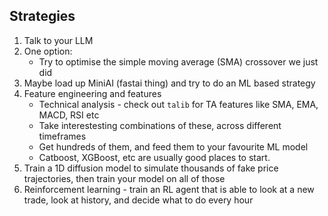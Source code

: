 ## Strategies

1. Talk to your LLM
2. One option:
    - Try to optimise the simple moving average (SMA) crossover we just did
3. Maybe load up MiniAI (fastai thing) and try to do an ML based strategy
4. Feature engineering and features
     - Technical analysis - check out `talib` for TA features like SMA, EMA, MACD, RSI etc
     - Take interestesting combinations of these, across different timeframes
     - Get hundreds of them, and feed them to your favourite ML model
     - Catboost, XGBoost, etc are usually good places to start.
5. Train a 1D diffusion model to simulate thousands of fake price trajectories, then train your model on all of those
6. Reinforcement learning - train an RL agent that is able to look at a new trade, look at history, and decide what to do every hour
